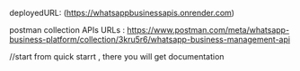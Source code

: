 deployedURL: (https://whatsappbusinessapis.onrender.com)

postman collection APIs URLs :  https://www.postman.com/meta/whatsapp-business-platform/collection/3kru5r6/whatsapp-business-management-api

//start from quick starrt , there you  will get documentation 
